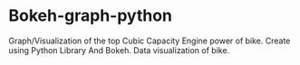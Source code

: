 # Bokeh-graph-python
Graph/Visualization of the top Cubic Capacity Engine power of bike. Create using Python Library And Bokeh. 
Data visualization of bike.

